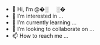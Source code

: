 - 👋 Hi, I’m @�░󠇯󠇮󠇭󠇬󠇫󠇪󠇩󠇨󠇨󠇠󠇘󠇐󠇈󠇀󠆸󠆰󠆨󠆠󠆘󠇩󠇪󠇫󠇬󠇭󠇮󠇯󠆟󠆞󠆝󠆜󠆛󠆚󠆙󠇩󠇡󠇙󠇑󠇉󠇁󠆹󠆱󠆩󠆡󠆙󠇪󠇢󠇒󠇚󠇊󠇂󠆺󠆲󠆪󠆢󠇫󠇣󠇛󠇓󠇃󠆻󠆳󠆫󠆣󠇬󠇤󠇜󠇔󠇌󠇄󠆼󠆴󠆬󠆤󠇭󠇮󠇯󠇥󠇦󠇝󠇞󠇕󠇖󠇍󠇎󠇅󠇆󠆽󠆾󠆵󠆶󠆭󠆮󠆥󠆦󠇯󠇧󠇟󠇗󠇇󠇏󠆿󠆷󠆯󠆧   ░�
- 👀 I’m interested in ...
- 🌱 I’m currently learning ...
- 💞️ I’m looking to collaborate on ...
- 📫 How to reach me ...

<!---
�░󠇯󠇮󠇭󠇬󠇫󠇪󠇩󠇨󠇨󠇠󠇘󠇐󠇈󠇀󠆸󠆰󠆨󠆠󠆘󠇩󠇪󠇫󠇬󠇭󠇮󠇯󠆟󠆞󠆝󠆜󠆛󠆚󠆙󠇩󠇡󠇙󠇑󠇉󠇁󠆹󠆱󠆩󠆡󠆙󠇪󠇢󠇒󠇚󠇊󠇂󠆺󠆲󠆪󠆢󠇫󠇣󠇛󠇓󠇃󠆻󠆳󠆫󠆣󠇬󠇤󠇜󠇔󠇌󠇄󠆼󠆴󠆬󠆤󠇭󠇮󠇯󠇥󠇦󠇝󠇞󠇕󠇖󠇍󠇎󠇅󠇆󠆽󠆾󠆵󠆶󠆭󠆮󠆥󠆦󠇯󠇧󠇟󠇗󠇇󠇏󠆿󠆷󠆯󠆧   ░�/�░󠇯󠇮󠇭󠇬󠇫󠇪󠇩󠇨󠇨󠇠󠇘󠇐󠇈󠇀󠆸󠆰󠆨󠆠󠆘󠇩󠇪󠇫󠇬󠇭󠇮󠇯󠆟󠆞󠆝󠆜󠆛󠆚󠆙󠇩󠇡󠇙󠇑󠇉󠇁󠆹󠆱󠆩󠆡󠆙󠇪󠇢󠇒󠇚󠇊󠇂󠆺󠆲󠆪󠆢󠇫󠇣󠇛󠇓󠇃󠆻󠆳󠆫󠆣󠇬󠇤󠇜󠇔󠇌󠇄󠆼󠆴󠆬󠆤󠇭󠇮󠇯󠇥󠇦󠇝󠇞󠇕󠇖󠇍󠇎󠇅󠇆󠆽󠆾󠆵󠆶󠆭󠆮󠆥󠆦󠇯󠇧󠇟󠇗󠇇󠇏󠆿󠆷󠆯󠆧   ░� is a ✨ special ✨ repository because its `README.md` (this file) appears on your GitHub profile.
You can click the Preview link to take a look at your changes.
--->
